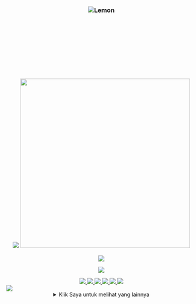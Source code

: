 <h3 align="center">

<img src="https://github-widgetbox.vercel.app/api/profile?username=LemonSync&data=followers,repositories,stars,commits&theme=nautilus" alt="Lemon">
<div align="left" style="margin-left: 9000px;">
  
  ```csharp
-------------------------
| 👤 Nama: Eres Fran Setia Simbolon (Lemon)  
| 🌍 Suku: Batak Toba  
| ⛪ Agama: Kristen Protestan  
| 💖 Pacar: Nothing (Ngapain Pacaran)  
| 📱 No HP: HP gw hilang
| 📧 Email: grouplemon0@gmail.com 
-------------------------
   ```
</div>
<img src="https://github-readme-stats-git-masterorgs-github-readme-stats-team.vercel.app/api?username=lemonsync&include_orgs=true&show_icons=true&theme=radical&locale=en">
<img src="https://github-readme-stats.vercel.app/api/top-langs/?username=LemonSync&layout=compact&theme=radical" width="450"/>
</h3>

<p align="center">
  <img src="https://github-profile-trophy-drab.vercel.app?username=LemonSync&theme=matrix_reloaded&no-bg=true&no-frame=true"/>
</p>

<p align="center">
  <img src="https://github-readme-activity-graph.vercel.app/graph?username=LemonSync&theme=github-compact&hide_border=true">
</p>

<div align="center">
  <a href="https://lemon-ustad.vercel.app">
    <img src="https://img.shields.io/badge/Lemon%20Ustad-008000">
  </a>
  <a href="https://lemon-write.vercel.app">
    <img src="https://img.shields.io/badge/Lemon%20Write-800080">
  </a>
  <a href="https://lemon-email.vercel.app">
    <img src="https://img.shields.io/badge/Lemon%20Email-FFD700">
  </a>
  <a href="https://lemon-welcome.vercel.app">
    <img src="https://img.shields.io/badge/Lemon%20Welcome-2916F3">
  </a>
  <a href="https://lemon-ngl.vercel.app">
    <img src="https://img.shields.io/badge/Lemon%20Ngl%20Instagram-FF0057">
  </a>
  <a href="https://lemon-main.vercel.app/portofolio/index.html">
    <img src="https://img.shields.io/badge/Lemon%20Portofolio-FF3457">
  </a>
</div>

<img src="https://user-images.githubusercontent.com/73097560/115834477-dbab4500-a447-11eb-908a-139a6edaec5c.gif">

<br>

<div align="center">
<details>
    <summary>Klik Saya untuk melihat yang lainnya</summary>
  <br>
  <a href="https://open.spotify.com/user/312mwhcva3c5u6fv2hxabsgnmtfi">
    <img src="https://spotify-recently-played-readme.vercel.app/api?user=312mwhcva3c5u6fv2hxabsgnmtfi&width=500&theme=default"/>
  </a>
</p>

<p align="center">
  <img src="https://github-readme-quotes-bay.vercel.app/quote?theme=blue-green&quotesUrl=https://raw.githubusercontent.com/LemonSync/LemonSync/main/quotes.json"/>
</p>

<p align="center">
  <img src="https://komarev.com/ghpvc/?username=LemonSync&style=for-the-badge&label=Viewers+Account&color=brightgreen">
  <br>
  <img src="https://forthebadge.com/images/badges/built-with-love.png">
  <img src="https://forthebadge.com/images/badges/built-by-developers.svg">
</p>
  </details>
  </div>
</div>
